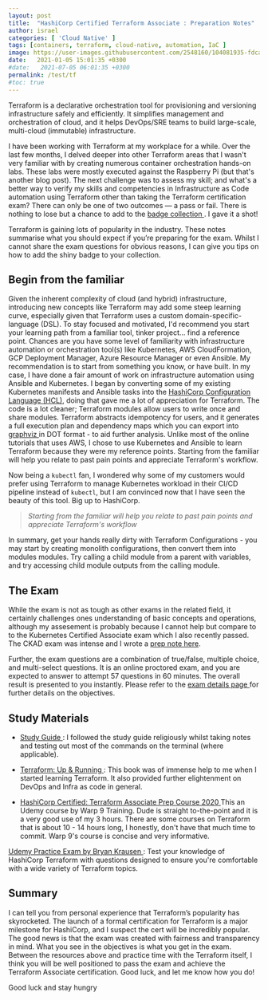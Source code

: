 ```yaml
---
layout: post
title:  "HashiCorp Certified Terraform Associate : Preparation Notes"
author: israel
categories: [ 'Cloud Native' ]
tags: [containers, terraform, cloud-native, automation, IaC ]
image: https://user-images.githubusercontent.com/2548160/104081935-fdcadf80-5229-11eb-8357-820bccd9d2fd.jpg
date:   2021-01-05 15:01:35 +0300
#date:   2021-07-05 06:01:35 +0300
permalink: /test/tf
#toc: true
---
```


Terraform is a declarative orchestration tool for provisioning and versioning infrastructure safely and efficiently. It simplifies management and orchestration of cloud, and it helps DevOps/SRE teams to build large-scale, multi-cloud (immutable) infrastructure.

I have been working with Terraform at my workplace for a while. Over the last few months, I delved deeper into other Terraform areas that I wasn't very familiar with by creating numerous container orchestration hands-on labs. These labs were mostly executed against the Raspberry Pi (but that's another blog post). The next challenge was to assess my skill; and what's a better way to verify my skills and competencies in Infrastructure as Code automation using Terraform other than taking the Terraform certification exam? There can only be one of two outcomes –– a pass or fail. There is nothing to lose but a chance to add to the <a href="https://www.youracclaim.com/users/israelo/badges" target="_blank"> badge collection </a>. I gave it a shot!

Terraform is gaining lots of popularity in the industry. These notes summarise what you should expect if you’re preparing for the exam. Whilst I cannot share the exam questions for obvious reasons, I can give you tips on how to add the shiny badge to your collection.
## Begin from the familiar

Given the inherent complexity of cloud (and hybrid) infrastructure, introducing new concepts like Terraform may add some steep learning curve, especially given that Terraform uses a custom domain-specific-language (DSL). To stay focused and motivated, I'd recommend you start your learning path from a familiar tool, tinker project... find a reference point. Chances are you have some level of familiarity with infrastructure automation or orchestration tool(s) like Kubernetes, AWS CloudFormation, GCP Deployment Manager, Azure Resource Manager or even Ansible. My recommendation is to start from something you know, or have built. In my case, I have done a fair amount of work on infrastructure automation using  Ansible and Kubernetes. I began by converting some of my existing Kubernetes manifests and Ansible tasks into the [HashiCorp Configuration Language (HCL)](https://www.terraform.io/docs/configuration/syntax.html), doing that gave me a lot of appreciation for Terraform. The code is a lot cleaner; Terraform modules allow users to write once and share modules. Terraform abstracts idempotency for users, and it generates a full execution plan and dependency maps which you can export into <a href="https://graphviz.org/doc/info/lang.html"> graphviz </a> in DOT format - to aid further analysis. Unlike most of the online tutorials that uses AWS, I chose to use Kubernetes and Ansible to learn Terraform because they were my reference points. Starting from the familiar will help you relate to past pain points and appreciate Terraform's workflow.

 Now being a `kubectl` fan, I wondered why some of my customers would prefer using Terraform to manage Kubernetes workload in their CI/CD pipeline instead of `kubectl`, but I am convinced now that I have seen the beauty of this tool. Big up to HashiCorp.

 > _Starting from the familiar will help you relate to past pain points and appreciate Terraform's workflow_

 In summary, get your hands really dirty with Terraform Configurations - you may start by creating monolith configurations, then convert them into modules modules. Try calling a child module from a parent with variables, and try accessing child module outputs from the calling module.
## The Exam

While the exam is not as tough as other exams in the related field, it certainly challenges ones understanding of basic concepts and operations, although my assesement is probably because I cannot help but compare to to the Kubernetes Certified Associate exam which I also recently passed. The CKAD exam was intense and I wrote a <a href="https://www.israelo.io/blog/ckad-prep-guide" target="_blank">prep note here</a>.

Further, the exam questions are a combination of true/false, multiple choice, and multi-select questions. It is an online proctored exam, and you are expected to answer to attempt 57 questions in 60 minutes. The overall result is presented to you instantly.  Please refer to the <a href="https://www.hashicorp.com/certification/terraform-associate"> exam details page </a> for further details on the objectives.

## Study Materials

-  <a href="https://learn.hashicorp.com/tutorials/terraform/associate-study"> Study Guide </a>:  I followed the study guide religiously whilst taking notes and testing out most of the commands on the terminal (where applicable). 

-  <a href= "https://www.terraformupandrunning.com/" target="_blank"> Terraform: Up & Running </a> :   This book was of immense help to me when I started learning Terraform. It also provided further elightenment on DevOps and Infra as code in general. 

- <a href= "https://www.udemy.com/course/terraform-associate-prep-course/" target="_blank"> HashiCorp Certified: Terraform Associate Prep Course 2020  </a> This an Udemy course by Warp 9 Training. Dude is straight to-the-point and it is a very good use of my 3 hours. There are some courses on Terraform that is about 10 - 14 hours long, I honestly, don't have that much time to commit. Warp 9's course is concise and very informative. 

 <a href= "https://www.udemy.com/course/terraform-associate-practice-exam/" target="_blank"> Udemy Practice Exam by Bryan Krausen </a> : Test your knowledge of HashiCorp Terraform with questions designed to ensure you're comfortable with a wide variety of Terraform topics.

## Summary
I can tell you from personal experience that Terraform’s popularity has skyrocketed. The launch of a formal certification for Terraform is a major milestone for HashiCorp, and I suspect the cert will be incredibly popular. The good news is that the exam was created with fairness and transparency in mind. What you see in the objectives is what you get in the exam. Between the resources above and practice time with the Terraform itself, I think you will be well positioned to pass the exam and achieve the Terraform Associate certification. Good luck, and let me know how you do!

Good luck and stay hungry 
